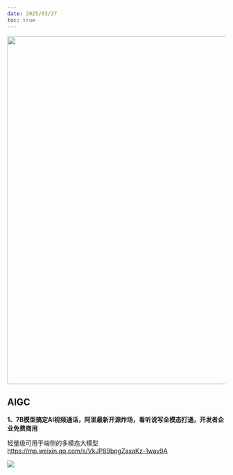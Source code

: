 ```yaml
---
date: 2025/03/27
toc: true
---
```


<img src="http://picture-uploader.oss-cn-guangzhou.aliyuncs.com/images/1743068408788-rclkg.jpg" width="800" />

## AIGC
**1、7B模型搞定AI视频通话，阿里最新开源炸场，看听说写全模态打通，开发者企业免费商用**

轻量级可用于端侧的多模态大模型<https://mp.weixin.qq.com/s/VkJP89bpgZaxaKz-1wav9A>

![](http://picture-uploader.oss-cn-guangzhou.aliyuncs.com/images/1743068408551-atrht.jpg)

